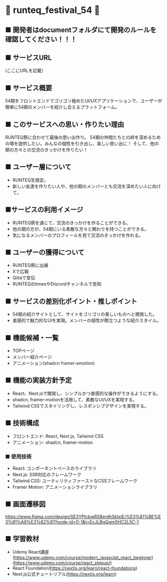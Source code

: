 # 🍓 runteq_festival_54 🍓

## ■ 開発者はdocumentフォルダにて開発のルールを確認してください！！！

## ■ サービスURL
(ここにURLを記載）

## ■ サービス概要
54期をフロントエンドでゴリゴリ極めたUI/UXアプリケーションで、ユーザーが簡単に54期のメンバーを紹介し合えるプラットフォーム。

## ■ このサービスへの思い・作りたい理由
RUNTEQ祭に合わせて最後の思い出作り。
54期の仲間たちとの絆を深めるための場を提供したい。みんなの個性を引き出し、楽しい思い出に！
そして、他の期の方々との交流のきっかけを作りたい！

## ■ ユーザー層について
- RUNTEQ生限定。
- 新しい友達を作りたい人や、他の期のメンバーとも交流を深めたい人に向けて。

## ■サービスの利用イメージ
- RUNTEQ祭を通じて、交流のきっかけを作ることができる。
- 他の期の方が、54期にいる素敵な方々と関わりを持つことができる。
- 気になるメンバーのプロフィールを見て交流のきっかけを作れる。

## ■ ユーザーの獲得について
- RUNTEQ祭に出展
- Xで広報
- Qiitaで宣伝
- RUNTEQのtimesやDiscordチャンネルで告知

## ■ サービスの差別化ポイント・推しポイント
- 54期の紹介サイトとして、サイトをゴリゴリの美しいものへと開発した。
- 直感的で魅力的なUIを実現。メンバーの個性が際立つような紹介スタイル。

## ■ 機能候補・一覧
- TOPページ
- メンバー紹介ページ
- アニメーション(shadcn framer-emotion)

## ■ 機能の実装方針予定
- React、Next.jsで開発し、シンプルかつ直感的な操作ができるようにする。
- shadcn, framer-motionを活用して、素敵なUI/UXを実現する。
- Tailwind CSSでスタイリングし、レスポンシブデザインを実現する。

## ■ 技術構成
- フロントエンド: React, Next.js, Tailwind CSS
- アニメーション: shadcn, framer-motion

### ■ 使用技術
- React: コンポーネントベースのライブラリ
- Next.js: SSR対応のフレームワーク
- Tailwind CSS: ユーティリティファーストなCSSフレームワーク
- Framer Motion: アニメーションライブラリ

## ■ 画面遷移図
https://www.figma.com/design/SE3YPIcbwRS8erdhSkIxiE/%E3%81%BE%E3%81%A8%E3%82%81?node-id=0-1&t=EcJLBgQgm5HC2L5C-1

## ■ 学習教材
- Udemy React講座
(https://www.udemy.com/course/modern_javascipt_react_beginner)
(https://www.udemy.com/course/react_stepup/)
- React Foundation(https://nextjs.org/learn/react-foundations)
- Next.js公式チュートリアル(https://nextjs.org/learn)
